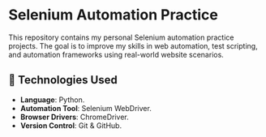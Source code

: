 # Selenium Automation Practice

This repository contains my personal Selenium automation practice projects. The goal is to improve my skills in web automation, test scripting, and automation frameworks using real-world website scenarios.

## 🔧 Technologies Used

- **Language**: Python.
- **Automation Tool**: Selenium WebDriver.
- **Browser Drivers**: ChromeDriver.
- **Version Control**: Git & GitHub.

